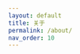 ```yaml
---
layout: default
title: 关于
permalink: /about/
nav_order: 10
---
```


<link rel="stylesheet" href="{{ site.baseurl }}/assets/css/custom.css">


<script src="https://giscus.app/client.js"
        data-repo="codeflitting/codeflitting.github.io"
        data-repo-id="R_kgDOGmspfw"
        data-category="Announcements"
        data-category-id="DIC_kwDOGmspf84CR_ub"
        data-mapping="pathname"
        data-strict="1"
        data-reactions-enabled="1"
        data-emit-metadata="0"
        data-input-position="top"
        data-theme="light"
        data-lang="zh-CN"
        data-loading="lazy"
        crossorigin="anonymous"
        async>
</script>
